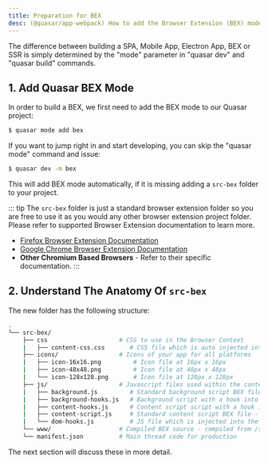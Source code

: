 ```yaml
---
title: Preparation for BEX
desc: (@quasar/app-webpack) How to add the Browser Extension (BEX) mode into a Quasar app.
---
```


The difference between building a SPA, Mobile App, Electron App, BEX or SSR is simply determined by the "mode" parameter in "quasar dev" and "quasar build" commands.

## 1. Add Quasar BEX Mode
In order to build a BEX, we first need to add the BEX mode to our Quasar project:

```bash
$ quasar mode add bex
```

If you want to jump right in and start developing, you can skip the "quasar mode" command and issue:

```bash
$ quasar dev -m bex
```

This will add BEX mode automatically, if it is missing adding a `src-bex` folder to your project.

::: tip
The `src-bex` folder is just a standard browser extension folder so you are free to use it as you would any other browser extension project folder. Please refer to supported Browser Extension documentation to learn more.

* [Firefox Browser Extension Documentation](https://developer.mozilla.org/en-US/docs/Mozilla/Add-ons/WebExtensions)
* [Google Chrome Browser Extension Documentation](https://developer.chrome.com/extensions)
* **Other Chromium Based Browsers** - Refer to their specific documentation.
:::

## 2. Understand The Anatomy Of `src-bex`

The new folder has the following structure:
```bash
.
└── src-bex/
    ├── css                    # CSS to use in the Browser Context
    |   ├── content-css.css       # CSS file which is auto injected into the consuming webpage via the manifest.json
    ├── icons/                 # Icons of your app for all platforms
    |   ├── icon-16x16.png         # Icon file at 16px x 16px
    |   ├── icon-48x48.png         # Icon file at 48px x 48px
    |   └── icon-128x128.png       # Icon file at 128px x 128px
    ├── js/                    # Javascript files used within the context of the BEX.
    |   ├── background.js         # Standard background script BEX file - auto injected via manifest.json
    |   ├── background-hooks.js   # Background script with a hook into the BEX communication layer
    |   ├── content-hooks.js      # Content script script with a hook into the BEX communication layer
    |   ├── content-script.js     # Standard content script BEX file - auto injected via manifest.json
    |   └── dom-hooks.js          # JS file which is injected into the DOM with a hook into the BEX communication layer
    └── www/                   # Compiled BEX source - compiled from /src (Quasar app)
    └── manifest.json          # Main thread code for production
```

The next section will discuss these in more detail.
